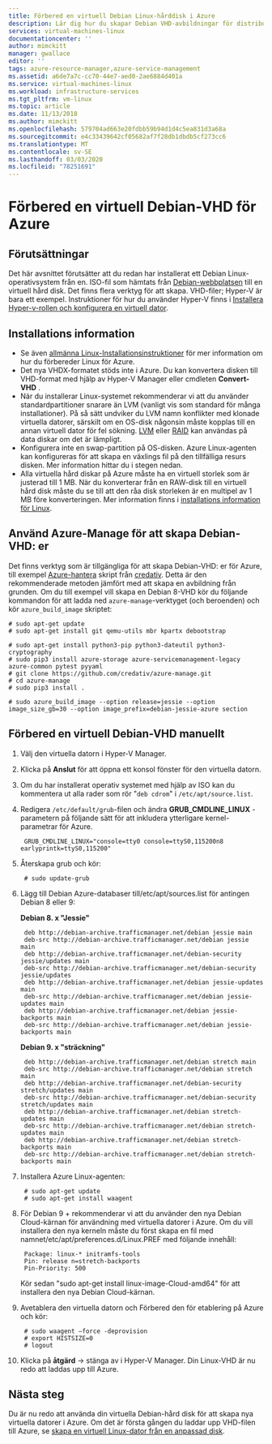 ```yaml
---
title: Förbered en virtuell Debian Linux-hårddisk i Azure
description: Lär dig hur du skapar Debian VHD-avbildningar för distribution i Azure.
services: virtual-machines-linux
documentationcenter: ''
author: mimckitt
manager: gwallace
editor: ''
tags: azure-resource-manager,azure-service-management
ms.assetid: a6de7a7c-cc70-44e7-aed0-2ae6884d401a
ms.service: virtual-machines-linux
ms.workload: infrastructure-services
ms.tgt_pltfrm: vm-linux
ms.topic: article
ms.date: 11/13/2018
ms.author: mimckitt
ms.openlocfilehash: 579704ad663e20fdbb59b94d1d4c5ea831d3a68a
ms.sourcegitcommit: e4c33439642cf05682af7f28db1dbdb5cf273cc6
ms.translationtype: MT
ms.contentlocale: sv-SE
ms.lasthandoff: 03/03/2020
ms.locfileid: "78251691"
---
```

# <a name="prepare-a-debian-vhd-for-azure"></a>Förbered en virtuell Debian-VHD för Azure
## <a name="prerequisites"></a>Förutsättningar
Det här avsnittet förutsätter att du redan har installerat ett Debian Linux-operativsystem från en. ISO-fil som hämtats från [Debian-webbplatsen](https://www.debian.org/distrib/) till en virtuell hård disk. Det finns flera verktyg för att skapa. VHD-filer; Hyper-V är bara ett exempel. Instruktioner för hur du använder Hyper-V finns i [Installera Hyper-v-rollen och konfigurera en virtuell dator](https://technet.microsoft.com/library/hh846766.aspx).

## <a name="installation-notes"></a>Installations information
* Se även [allmänna Linux-Installationsinstruktioner](create-upload-generic.md#general-linux-installation-notes) för mer information om hur du förbereder Linux för Azure.
* Det nya VHDX-formatet stöds inte i Azure. Du kan konvertera disken till VHD-format med hjälp av Hyper-V Manager eller cmdleten **Convert-VHD** .
* När du installerar Linux-systemet rekommenderar vi att du använder standardpartitioner snarare än LVM (vanligt vis som standard för många installationer). På så sätt undviker du LVM namn konflikter med klonade virtuella datorer, särskilt om en OS-disk någonsin måste kopplas till en annan virtuell dator för fel sökning. [LVM](configure-lvm.md?toc=%2fazure%2fvirtual-machines%2flinux%2ftoc.json) eller [RAID](configure-raid.md?toc=%2fazure%2fvirtual-machines%2flinux%2ftoc.json) kan användas på data diskar om det är lämpligt.
* Konfigurera inte en swap-partition på OS-disken. Azure Linux-agenten kan konfigureras för att skapa en växlings fil på den tillfälliga resurs disken. Mer information hittar du i stegen nedan.
* Alla virtuella hård diskar på Azure måste ha en virtuell storlek som är justerad till 1 MB. När du konverterar från en RAW-disk till en virtuell hård disk måste du se till att den råa disk storleken är en multipel av 1 MB före konverteringen. Mer information finns i [installations information för Linux](create-upload-generic.md#general-linux-installation-notes).

## <a name="use-azure-manage-to-create-debian-vhds"></a>Använd Azure-Manage för att skapa Debian-VHD: er
Det finns verktyg som är tillgängliga för att skapa Debian-VHD: er för Azure, till exempel [Azure-hantera](https://github.com/credativ/azure-manage) skript från [credativ](https://www.credativ.com/). Detta är den rekommenderade metoden jämfört med att skapa en avbildning från grunden. Om du till exempel vill skapa en Debian 8-VHD kör du följande kommandon för att ladda ned `azure-manage`-verktyget (och beroenden) och kör `azure_build_image` skriptet:

    # sudo apt-get update
    # sudo apt-get install git qemu-utils mbr kpartx debootstrap

    # sudo apt-get install python3-pip python3-dateutil python3-cryptography
    # sudo pip3 install azure-storage azure-servicemanagement-legacy azure-common pytest pyyaml
    # git clone https://github.com/credativ/azure-manage.git
    # cd azure-manage
    # sudo pip3 install .

    # sudo azure_build_image --option release=jessie --option image_size_gb=30 --option image_prefix=debian-jessie-azure section


## <a name="manually-prepare-a-debian-vhd"></a>Förbered en virtuell Debian-VHD manuellt
1. Välj den virtuella datorn i Hyper-V Manager.
2. Klicka på **Anslut** för att öppna ett konsol fönster för den virtuella datorn.
3. Om du har installerat operativ systemet med hjälp av ISO kan du kommentera ut alla rader som rör "`deb cdrom`" i `/etc/apt/source.list`.

4. Redigera `/etc/default/grub`-filen och ändra **GRUB_CMDLINE_LINUX** -parametern på följande sätt för att inkludera ytterligare kernel-parametrar för Azure.
   
        GRUB_CMDLINE_LINUX="console=tty0 console=ttyS0,115200n8 earlyprintk=ttyS0,115200"

5. Återskapa grub och kör:

        # sudo update-grub

6. Lägg till Debian Azure-databaser till/etc/apt/sources.list för antingen Debian 8 eller 9:

    **Debian 8. x "Jessie"**

        deb http://debian-archive.trafficmanager.net/debian jessie main
        deb-src http://debian-archive.trafficmanager.net/debian jessie main
        deb http://debian-archive.trafficmanager.net/debian-security jessie/updates main
        deb-src http://debian-archive.trafficmanager.net/debian-security jessie/updates
        deb http://debian-archive.trafficmanager.net/debian jessie-updates main
        deb-src http://debian-archive.trafficmanager.net/debian jessie-updates main
        deb http://debian-archive.trafficmanager.net/debian jessie-backports main
        deb-src http://debian-archive.trafficmanager.net/debian jessie-backports main

    **Debian 9. x "sträckning"**

        deb http://debian-archive.trafficmanager.net/debian stretch main
        deb-src http://debian-archive.trafficmanager.net/debian stretch main
        deb http://debian-archive.trafficmanager.net/debian-security stretch/updates main
        deb-src http://debian-archive.trafficmanager.net/debian-security stretch/updates main
        deb http://debian-archive.trafficmanager.net/debian stretch-updates main
        deb-src http://debian-archive.trafficmanager.net/debian stretch-updates main
        deb http://debian-archive.trafficmanager.net/debian stretch-backports main
        deb-src http://debian-archive.trafficmanager.net/debian stretch-backports main


7. Installera Azure Linux-agenten:
   
        # sudo apt-get update
        # sudo apt-get install waagent

8. För Debian 9 + rekommenderar vi att du använder den nya Debian Cloud-kärnan för användning med virtuella datorer i Azure. Om du vill installera den nya kerneln måste du först skapa en fil med namnet/etc/apt/preferences.d/Linux.PREF med följande innehåll:
   
        Package: linux-* initramfs-tools
        Pin: release n=stretch-backports
        Pin-Priority: 500
   
    Kör sedan "sudo apt-get install linux-image-Cloud-amd64" för att installera den nya Debian Cloud-kärnan.

9. Avetablera den virtuella datorn och Förbered den för etablering på Azure och kör:
   
        # sudo waagent –force -deprovision
        # export HISTSIZE=0
        # logout

10. Klicka på **åtgärd** -> stänga av i Hyper-V Manager. Din Linux-VHD är nu redo att laddas upp till Azure.

## <a name="next-steps"></a>Nästa steg
Du är nu redo att använda din virtuella Debian-hård disk för att skapa nya virtuella datorer i Azure. Om det är första gången du laddar upp VHD-filen till Azure, se [skapa en virtuell Linux-dator från en anpassad disk](upload-vhd.md#option-1-upload-a-vhd).

